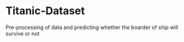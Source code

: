 # Titanic-Dataset
Pre-processing of data and predicting whether the boarder of ship will survive or not
